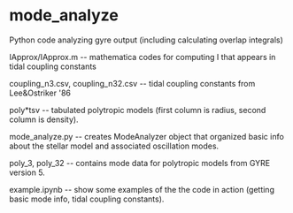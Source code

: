 # mode_analyze
Python code analyzing gyre output (including calculating overlap integrals)

IApprox/IApprox.m -- mathematica codes for computing I that appears in tidal coupling constants

coupling_n3.csv, coupling_n32.csv -- tidal coupling constants from Lee&Ostriker '86

poly*tsv -- tabulated polytropic models (first column is radius, second column is density).

mode_analyze.py -- creates ModeAnalyzer object that organized basic info about the stellar model
and associated oscillation modes. 

poly_3, poly_32 -- contains mode data for polytropic models from GYRE version 5. 

example.ipynb -- show some examples of the the code in action (getting basic mode info, tidal coupling constants). 
